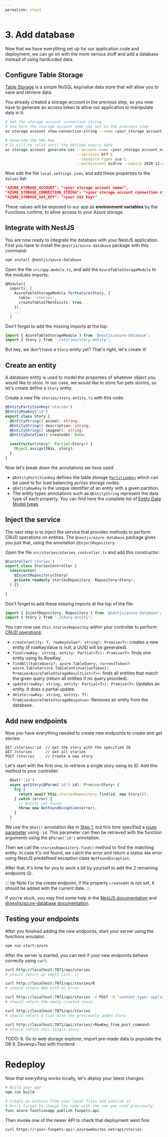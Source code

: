 ```yaml
---
permalink: step3
---
```


# 3. Add database

Now that we have everything set up for our application code and deployment, we can go on with the more serious stuff and add a database instead of using hardcoded data.

## Configure Table Storage

[Table Storage](https://docs.microsoft.com/en-us/azure/storage/tables/table-storage-overview) is a simple NoSQL key/value data store that will allow you to save and retrieve data.

You already created a storage account in the previous step, so you now have to generate an access token to allow our application to manipulate data in it:

```sh
# Get the storage account connection string
# Use here the storage account name you set in the previous step
az storage account show-connection-string --name <your_storage_account_name>

# Generate the SAS key
# It will be valid until the defined expiry date
az storage account generate-sas --account-name <your_storage_account_name> \
                                --services btf \
                                --resource-types sco \
                                --permissions acdlrw --expiry 2020-12-31
```

Now edit the file `local.settings.json`, and add these properties to the `Values` list:
```json
"AZURE_STORAGE_ACCOUNT": "<your storage account name>",
"AZURE_STORAGE_CONNECTION_STRING": "<your storage account connection string>",
"AZURE_STORAGE_SAS_KEY": "<your SAS key>"
```

These values will be exposed to our app as **environment variables** by the Functions runtime, to allow access to your Azure storage.

## Integrate with NestJS

You are now ready to integrate the database with your NestJS application. First you have to install the `@nestjs/azure-database` package with this command:

```sh
npm install @nestjs/azure-database
```

Open the file `src/app.module.ts`, and add the `AzureTableStorageModule` to the modules imports:
```ts
@Module({
  imports: [
    AzureTableStorageModule.forFeature(Story, {
      table: 'stories',
      createTableIfNotExists: true,
    }),
    ...
  ]
```

Don't forget to add the missing imports at the top:
```ts
import { AzureTableStorageModule } from '@nestjs/azure-database';
import { Story } from './stories/story.entity';
```

But hey, we don't have a `Story` entity yet? That's right, let's create it!

## Create an entity

A database entity is used to model the properties of whatever object you would like to store. In our case, we would like to store fun pets stories, so let's create define a `Story` entity.

Create a new file `stories/story.entity.ts` with this code:
```ts
@EntityPartitionKey('stories')
@EntityRowKey('id')
export class Story {
  @EntityString() animal: string;
  @EntityString() description: string;
  @EntityString() imageUrl: string;
  @EntityDateTime() createdAt: Date;

  constructor(story?: Partial<Story>) {
    Object.assign(this, story);
  }
}
```

Now let's break down the annotations we have used:

- `@EntityPartitionKey` defines the table storage [`PartitionKey`](https://docs.microsoft.com/en-us/rest/api/storageservices/understanding-the-table-service-data-model#partitionkey-property) which can be used to for load balancing across storage nodes.
- `@EntityRowKey` is the unique identifier of an entity with a given partition.
- The entity types annotations such as `@EntityString` represent the data type of each property.
You can find here the complete list of [Entity Data Model types](https://docs.microsoft.com/fr-fr/dotnet/framework/data/adonet/entity-data-model-primitive-data-types)

## Inject the service

The next step is to inject the service that provides methods to perform CRUD operations on entities. The `@nestjs/azure-database` package gives you just that, using the annotation `@InjectRepository`.

Open the file `src/stories/stories.controller.ts` and add this constructor:

```ts
@Controller('stories')
export class StoriesController {
  constructor(
    @InjectRepository(Story)
    private readonly storiesRepository: Repository<Story>,
  ) {}
  ...
}
```

Don't forget to add these missing imports at the top of the file:

```ts
import { InjectRepository, Repository } from '@nestjs/azure-database';
import { Story } from './story.entity';
```

You can now use `this.storiesRepositoy` within your controller to perform [CRUD operations](https://github.com/nestjs/azure-database#crud-operations):

- `create(entity: T, rowKeyValue?: string): Promise<T>`: creates a new entity (if rowKeyValue is null, a UUID will be generated).
- `find(rowKey: string, entity: Partial<T>): Promise<T>`: finds one entity using its RowKey.
- `findAll(tableQuery?: azure.TableQuery, currentToken?: azure.TableService.TableContinuationToken): Promise<AzureTableStorageResultList<T>>`: finds all entities that match the given query (return all entities if no query provided).
- `update(rowKey: string, entity: Partial<T>): Promise<T>`: Updates an entity. It does a partial update.
- `delete(rowKey: string, entity: T): Promise<AzureTableStorageResponse>`: Removes an entity from the database.

## Add new endpoints

Now you have everything needed to create new endpoints to create and get stories:
```
GET /stories/:id  // Get the story with the specified ID
GET /stories      // Get all stories
POST /stories     // Create a new story
```

Let's start with the first one, to retrieve a single story using its ID. 
Add this method to your controller:

```ts
  @Get(':id')
  async getStory(@Param('id') id): Promise<Story> {
    try {
      return await this.storiesRepository.find(id, new Story());
    } catch (error) {
      // Entity not found
      throw new NotFoundException(error);
    }
  }
```

We use the `@Get()` annotation like in [Step 1](./step1.md#Add-your-first-endpoint), but this time specified a [route parameter](https://docs.nestjs.com/controllers#route-parameters) using `:id`.
This parameter can then be retrieved with the function arguments using the `@Param('id')` annotation.

Then we call the `storiesRepository.find()` method to find the matching entity. In case it's not found, we catch the error and return a status `404` error using NestJS  predefined exception class `NotFoundException`.

After that, it's time for you to work a bit by yourself to add the 2 remaining endpoints 😉.

::: tip Note
For the create endpoint, if the property `createdAt` is not set, it should be added with the current date.
:::

If you're stuck, you may find some help in the [NestJS documentation](https://docs.nestjs.com/controllers#full-resource-sample) and [@nestjs/azure-database documentation](https://github.com/nestjs/azure-database#crud-operations).

## Testing your endpoints

After you finished adding the new endpoints, start your server using the functions emulator:

```sh
npm run start:azure
```

After the server is started, you can test if your new endpoints behave correctly using `curl`:

```sh
curl http://localhost:7071/api/stories
# should return an empty list: []

curl http://localhost:7071/api/stories/0
# should return 404 with an error

curl http://localhost:7071/api/stories -X POST -H "content-type: application/json" -d'{ "animal": "cat", "description": "Cats have supersonic hearing" }'
# should return the newly created story

curl http://localhost:7071/api/stories
# should return a list with the previously added story

curl http://localhost:7071/api/stories/<RowKey_from_post_command>
# should return this single story
```

TODO:
6. Go to web storage explorer, import pre-made data to populate the DB
8. Develop+Test with frontend

# Redeploy

Now that everything works locally, let's deploy your latest changes:

```sh
# Build your app
npm run build

# Create an archive from your local files and publish it
# Don't forget to change the name with the one you used previously
func azure functionapp publish funpets-api
```

Then invoke one of the newer API to check that deployment went fine:

```sh
curl https://<your-funpets-api>.azurewebsites.net/api/stories
```
